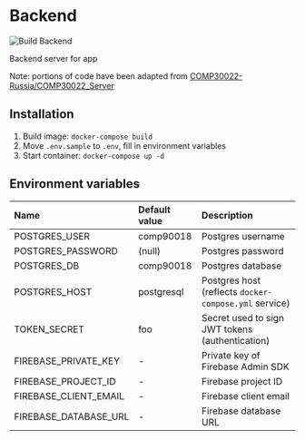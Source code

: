 # Backend
![Build Backend](https://github.com/comp90018-2020/smart-broccoli/workflows/Build%20Backend/badge.svg)

Backend server for app

Note: portions of code have been adapted from [COMP30022-Russia/COMP30022\_Server](https://github.com/COMP30022-Russia/COMP30022_Server)

## Installation
1. Build image: `docker-compose build`
2. Move `.env.sample` to `.env`, fill in environment variables
3. Start container: `docker-compose up -d`

## Environment variables
|Name|Default value|Description|
|:---|:---|:---|
|POSTGRES\_USER|comp90018|Postgres username|
|POSTGRES\_PASSWORD|(null)|Postgres password|
|POSTGRES\_DB|comp90018|Postgres database|
|POSTGRES\_HOST|postgresql|Postgres host (reflects `docker-compose.yml` service)|
|TOKEN\_SECRET|foo|Secret used to sign JWT tokens (authentication)
|FIREBASE_PRIVATE_KEY|-|Private key of Firebase Admin SDK|
|FIREBASE_PROJECT_ID|-|Firebase project ID|
|FIREBASE_CLIENT_EMAIL|-|Firebase client email|
|FIREBASE_DATABASE_URL|-|Firebase database URL|

